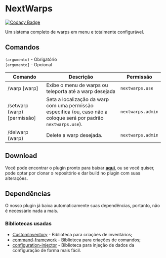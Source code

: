 # NextWarps

[![Codacy Badge](https://api.codacy.com/project/badge/Grade/a97c2de2d63c434987f570098e25b588)](https://app.codacy.com/gh/NextPlugins/NextWarps?utm_source=github.com&utm_medium=referral&utm_content=NextPlugins/NextWarps&utm_campaign=Badge_Grade)

Um sistema completo de warps em menu e totalmente configurável.

## Comandos

`(argumento)` - Obrigatório\
`[argumento]` - Opcional

|Comando         |Descrição                      |Permissão                    |
|----------------|-------------------------------|-----------------------------|
|/warp [warp]      |Exibe o menu de warps ou teleporta até a warp desejada |`nextwarps.use`           |
|/setwarp (warp) [permissão]   |Seta a localização da warp com uma permissão especifica (ou, caso não a coloque será por padrão `nextwarps.use`).|`nextwarps.admin`       |
|/delwarp (warp) |Delete a warp desejada.	     |`nextwarps.admin`			   |

## Download

Você pode encontrar o plugin pronto para baixar [**aqui**](https://github.com/NextPlugins/NextWarps/releases), ou se você quiser, pode optar por clonar o repositório e dar build no plugin com suas alterações.

## Dependências

O nosso plugin já baixa automaticamente suas dependências, portanto, não é necessário nada a mais.

### Bibliotecas usadas

-   [CustomInventory](https://github.com/eikefab/custominventory) - Biblioteca para criações de inventários;
-   [command-framework](https://github.com/SaiintBrisson/command-framework) - Biblioteca para criações de comandos;
-   [configuration-injector](https://github.com/HenryFabio/configuration-injector) - Biblioteca para injeção de dados da configuração de forma mais fácil.
